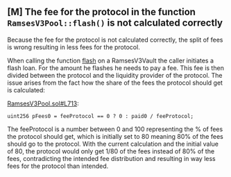 ## [M] The fee for the protocol in the function `RamsesV3Pool::flash()` is not calculated correctly

Because the fee for the protocol is not calculated correctly, the split of fees is wrong resulting in less fees for the protocol.

When calling the function [flash](repos/2024-10-ramses-exchange/contracts/CL/core/RamsesV3Pool.sol#L684-L725) on a RamsesV3Vault the caller initiates a flash loan. For the amount he flashes he needs to pay a fee. This fee is then divided between the protocol and the liquidity provider of the protocol. The issue arises from the fact how the share of the fees the protocol should get is calculated:

[RamsesV3Pool.sol#L713](contracts/CL/core/RamsesV3Pool.sol#L713):
```solidity
uint256 pFees0 = feeProtocol == 0 ? 0 : paid0 / feeProtocol;
```

The feeProtocol is a number between 0 and 100 representing the \% of fees the protocol should get, which is initially set to 80 meaning 80\% of the fees should go to the protocol. With the current calculation and the initial value of 80, the protocol would only get 1/80 of the fees instead of 80\% of the fees, contradicting the intended fee distribution and resulting in way less fees for the protocol than intended.